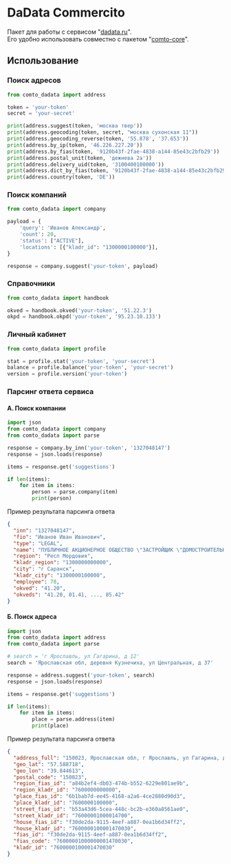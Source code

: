 # DaData Commercito
Пакет для работы с сервисом "[dadata.ru](https://dadata.ru/ "Информация о клиентах и контрагентах")".  
Его удобно использовать совместно с пакетом "[comto-core](https://pypi.org/project/comto-core/ "Набор полезных функций для повседневной работы")".

## Использование

### Поиск адресов
```python
from comto_dadata import address

token = 'your-token'
secret = 'your-secret'

print(address.suggest(token, 'москва твер'))
print(address.geocoding(token, secret, "москва сухонская 11"))
print(address.geocoding_reverse(token, '55.878', '37.653'))
print(address.by_ip(token, '46.226.227.20'))
print(address.by_fias(token, '9120b43f-2fae-4838-a144-85e43c2bfb29'))
print(address.postal_unit(token, 'дежнева 2а'))
print(address.delivery_uid(token, '3100400100000'))
print(address.dict_by_fias(token, '9120b43f-2fae-4838-a144-85e43c2bfb29'))
print(address.country(token, 'DE'))
```

### Поиск компаний
```python
from comto_dadata import company

payload = {
    'query': 'Иванов Александр',
    'count': 20,
    'status': ["ACTIVE"],
    'locations': [{"kladr_id": "1300000100000"}],
}

response = company.suggest('your-token', payload)
```

### Справочники

```python
from comto_dadata import handbook

okved = handbook.okved('your-token', '51.22.3')
okpd = handbook.okpd('your-token', '95.23.10.133')
```

### Личный кабинет

```python
from comto_dadata import profile

stat = profile.stat('your-token', 'your-secret')
balance = profile.balance('your-token', 'your-secret')
version = profile.version('your-token')
```

### Парсинг ответа сервиса

#### А. Поиск компании

```python
import json
from comto_dadata import company
from comto_dadata import parse

response = company.by_inn('your-token', '1327048147')
response = json.loads(response)

items = response.get('suggestions')

if len(items):
    for item in items:
        person = parse.company(item)
        print(person)
```

Пример результата парсинга ответа

```json
{
  "inn": "1327048147",
  "fio": "Иванов Иван Иванович",
  "type": "LEGAL",
  "name": "ПУБЛИЧНОЕ АКЦИОНЕРНОЕ ОБЩЕСТВО \"ЗАСТРОЙЩИК \"ДОМОСТРОИТЕЛЬНЫЙ КОМБИНАТ\"",
  "region": "Респ Мордовия",
  "kladr_region": "1300000000000",
  "city": "г Саранск",
  "kladr_city": "1300000100000",
  "employee": 78,
  "okved": "41.20",
  "okveds": "41.20, 01.41, ..., 85.42"
}
```

#### Б. Поиск адреса

```python
import json
from comto_dadata import address
from comto_dadata import parse

# search = 'г Ярославль, ул Гагарина, д 12'
search = 'Ярославская обл, деревня Кузнечиха, ул Центральная, д 37'

response = address.suggest('your-token', search)
response = json.loads(response)

items = response.get('suggestions')

if len(items):
    for item in items:
        place = parse.address(item)
        print(place)
```

Пример результата парсинга ответа

```json
{
  "address_full": "150023, Ярославская обл, г Ярославль, ул Гагарина, д 12",
  "geo_lat": "57.588718",
  "geo_lon": "39.844613",
  "postal_code": "150023",
  "region_fias_id": "a84b2ef4-db03-474b-b552-6229e801ae9b",
  "region_kladr_id": "7600000000000",
  "place_fias_id": "6b1bab7d-ee45-4168-a2a6-4ce2880d90d3",
  "place_kladr_id": "7600000100000",
  "street_fias_id": "b53a43d6-5cea-448c-bc2b-e360a8561ae0",
  "street_kladr_id": "76000001000014700",
  "house_fias_id": "f30de2da-9115-4eef-a887-0ea1b6d34ff2",
  "house_kladr_id": "7600000100001470030",
  "fias_id": "f30de2da-9115-4eef-a887-0ea1b6d34ff2",
  "fias_code": "76000001000000001470030",
  "kladr_id": "7600000100001470030"
}
```